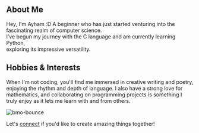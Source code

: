 ## About Me

Hey, I'm Ayham :D A beginner who has just started venturing into the fascinating realm of computer science.  
I’ve begun my journey with the C language and am currently learning Python,  
exploring its impressive versatility.

## Hobbies & Interests
When I'm not coding, you'll find me immersed in creative writing and poetry, enjoying the rhythm and depth of language. I also have a strong love for mathematics, and collaborating on programming projects is something I truly enjoy as it lets me learn with and from others.  

![bmo-bounce](https://github.com/user-attachments/assets/c8fe7880-20b6-4c9e-99ae-aa26fb8e1351)   
<!--- md_linting error caused by the URL of this Gif being treated as part of the line length calculation, for the sake of the aesthetics, I am choosing to ignore this error. -->

Let's [connect](https://www.linkedin.com/in/ayham-hasan-925a03339/) if you'd like to create amazing things together!
